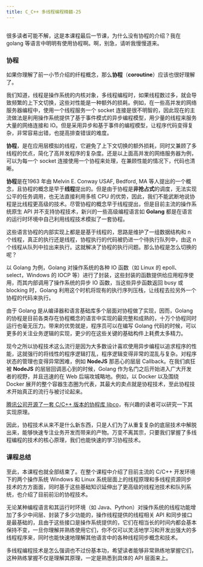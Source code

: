 ```yaml
---
title: C_C++ 多线程编程精髓-25
---
```

<article id="topicContainer" class="column_content"><h2 class="topic_title"></h2><div><p>很多读者可能不解，这是本课程最后一节课，为什么没有协程的介绍？我在 golang 等语言中明明有使用协程啊。啊，别急，请听我慢慢道来。</p>
<h3 id="">协程</h3>
<p>如果你理解了前一小节介绍的纤程概念，那么<strong>协程</strong>（<strong>coroutine</strong>）应该也很好理解了。</p>
<p>我们知道，线程是操作系统的内核对象，多线程编程时，如果线程数过多，就会导致频繁的上下文切换，这些对性能是一种额外的损耗。例如，在一些高并发的网络服务器编程中，使用一个线程服务一个 socket 连接是很不明智的，因此现在的主流做法是利用操作系统提供了基于事件模式的异步编程模型，用少量的线程来服务大量的网络连接和 IO。但是采用异步和基于事件的编程模型，让程序代码变得复杂，非常容易出错，也提高排查错误的难度。</p>
<p><strong>协程</strong>，是在应用层模拟的线程，它避免了上下文切换的额外损耗，同时又兼顾了多线程的优点，简化了高并发程序的复杂度。还是以上面高并发的网络服务器为例，可以为每一个 socket 连接使用一个协程来处理，在兼顾性能的情况下，代码也清晰。</p>
<p><strong>协程</strong>是在1963 年由 Melvin E. Conway USAF,  Bedford,  MA 等人提出的一个概念，且协程的概念是早于<strong>线程</strong>提出的。但是由于协程是<strong>非抢占式</strong>的调度，无法实现公平的任务调用，也无法直接利用多核 CPU 的优势，因此，我们不能武断地说协程是比线程更高级的技术。尽管协程的概念早于线程提出，但是目前主流的操作系统原生 API 并不支持协程技术，新兴的一些高级编程语言如 <strong>Golang</strong> 都是在语言的运行时环境中自己利用线程技术模拟了一套协程。</p>
<p>这些语言协程的内部实现上都是是基于线程的，思路是维护了一组数据结构和 n 个线程，真正的执行还是线程，协程执行的代码被扔进一个待执行队列中，由这 n 个线程从队列中拉出来执行。这就解决了协程的执行问题。那么协程是怎么切换的呢？</p>
<p>以 Golang 为例，Golang 对操作系统的各种 IO 函数（如 Linux 的 epoll、select，Windows 的 IOCP 等）进行了封装，这些封装的函数提供给应用程序使用，而其内部调用了操作系统的异步 IO 函数，当这些异步函数返回 busy 或 blocking 时，Golang 利用这个时机将现有的执行序列压栈，让线程去拉另外一个协程的代码来执行。</p>
<p>由于 Golang 是从编译器和语言基础库多个层面对协程做了实现，因而，Golang 的协程是目前各类存在协程概念的语言中实现的最完整和成熟的，十万个协程同时运行也毫无压力。带来的优势就是，程序员可以在编写 Golang 代码的时候，可以更多的关注业务逻辑的实现，更少的在这些关键的基础构件上耗费太多精力。</p>
<p>现今之所以协程技术这么流行是因为大多数设计喜欢使用异步编程以追求程序的性能，这就强行的将线性的程序逻辑打乱，程序逻辑变得非常的混乱与复杂。对程序状态的管理也变得异常困难，例如 <strong>NodeJS</strong> 那恶心的层层 Callback。在我们疯狂被 <strong>NodeJS</strong> 的层层回调恶心到的时候，Golang 作为名门之后开始进入广大开发者的视野，并且迅速的在 Web 后端攻城略地。例如，以 Docker 以及围绕 Docker 展开的整个容器生态圈为代表，其最大的卖点就是协程技术，至此协程技术开始真正的流行与被讨论起来。</p>
<p><a href="https://github.com/Tencent/libco">腾讯公司开源了一套 C/C++ 版本的协程库 libco</a>，有兴趣的读者可以研究一下其实现原理。</p>
<p>因此，协程技术从来不是什么新东西，只是人们为了从重复复杂的底层技术中解脱出来，能够快速专注业务开发而带来的产物。万变不离其宗，只要我们掌握了多线程编程的技术的核心原理，我们也能快速的学习协程技术。</p>
<h3 id="-1">课程总结</h3>
<p>至此，本课程也就全部结束了。在整个课程中介绍了目前主流的 C/C++ 开发环境下的两个操作系统 Windows 和 Linux 系统层面上的线程原理和多线程资源同步技术的方方面面，同时基于这些基础知识延伸出了更高级的线程池技术和队列系统，也介绍了目前前沿的协程技术。</p>
<p>无论某种编程语言和其运行时环境（如 Java、Python）对操作系统的线程功能增加了多少中间层、封装了多少功能的，操作线程提供的线程相关 API 和同步接口是最基础的，且由于这些接口是操作系统提供的，它们在相当长的时间内都会基本保持不变，一旦你理解并熟练使用它们，你不仅可以灵活地学习和开发出强大的多线程程序来，同时也能快速地理解其他语言中的各种线程同步概念和技术。</p>
<p>多线程编程技术是怎么强调也不过份基本功，希望读者能够非常熟练地掌握它们，这种熟练掌握不仅是理解其原理，一定是熟悉到具体的 API 层面来上。</p></div></article>